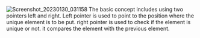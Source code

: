 ![Screenshot_20230130_031158](https://user-images.githubusercontent.com/83157814/215357235-e2f11d46-9f06-4f06-acad-575c2a083531.png)
The basic concept includes using two pointers left and right.
Left pointer is used to point to the position where the unique element is to be put.
right pointer is used to check if the element is unique or not. it compares the element with the previous element.
